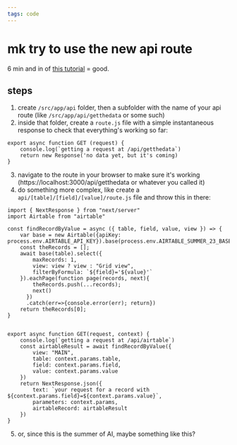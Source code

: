 ```yaml
---
tags: code
---
```

# mk try to use the new api route

6 min and in of [this tutorial](https://www.youtube.com/watch?v=WlVV_LA4FCg) = good.

## steps

1. create `/src/app/api` folder, then a subfolder with the name of your api route (like `/src/app/api/getthedata` or some such)
2. inside that folder, create a `route.js` file with a simple instantaneous response to check that everything's working so far:
```
export async function GET (request) {
    console.log(`getting a request at /api/getthedata`)
    return new Response('no data yet, but it's coming)
}
```
3. navigate to the route in your browser to make sure it's working (https://localhost:3000/api/getthedata or whatever you called it)
4. do something more complex, like create a `api/[table]/[field]/[value]/route.js` file and throw this in there:

```
import { NextResponse } from "next/server"
import Airtable from "airtable"

const findRecordByValue = async ({ table, field, value, view }) => {
    var base = new Airtable({apiKey: process.env.AIRTABLE_API_KEY}).base(process.env.AIRTABLE_SUMMER_23_BASE);
    const theRecords = [];
    await base(table).select({
        maxRecords: 1,
        view: view ? view : "Grid view",
        filterByFormula: `${field}='${value}'`
    }).eachPage(function page(records, next){
        theRecords.push(...records);
        next()
      })
      .catch(err=>{console.error(err); return})
    return theRecords[0];
}


export async function GET(request, context) {
    console.log(`getting a request at /api/airtable`)
    const airtableResult = await findRecordByValue({
        view: "MAIN",
        table: context.params.table,
        field: context.params.field,
        value: context.params.value
    })
    return NextResponse.json({
        text: `your request for a record with ${context.params.field}=${context.params.value}`, 
        parameters: context.params, 
        airtableRecord: airtableResult
    })
}
```
5. or, since this is the summer of AI, maybe something like this?

```

```
